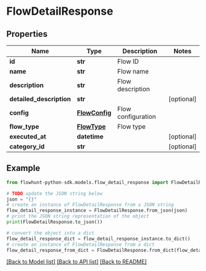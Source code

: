 # FlowDetailResponse


## Properties

Name | Type | Description | Notes
------------ | ------------- | ------------- | -------------
**id** | **str** | Flow ID | 
**name** | **str** | Flow name | 
**description** | **str** | Flow description | 
**detailed_description** | **str** |  | [optional] 
**config** | [**FlowConfig**](FlowConfig.md) | Flow configuration | 
**flow_type** | [**FlowType**](FlowType.md) | Flow type | 
**executed_at** | **datetime** |  | [optional] 
**category_id** | **str** |  | [optional] 

## Example

```python
from flowhunt-python-sdk.models.flow_detail_response import FlowDetailResponse

# TODO update the JSON string below
json = "{}"
# create an instance of FlowDetailResponse from a JSON string
flow_detail_response_instance = FlowDetailResponse.from_json(json)
# print the JSON string representation of the object
print(FlowDetailResponse.to_json())

# convert the object into a dict
flow_detail_response_dict = flow_detail_response_instance.to_dict()
# create an instance of FlowDetailResponse from a dict
flow_detail_response_from_dict = FlowDetailResponse.from_dict(flow_detail_response_dict)
```
[[Back to Model list]](../README.md#documentation-for-models) [[Back to API list]](../README.md#documentation-for-api-endpoints) [[Back to README]](../README.md)


